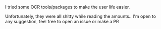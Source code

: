 I tried some OCR tools/packages to make the user life easier.

Unfortunately, they were all shitty while reading the amounts.. I'm open to any suggestion, feel free to open an issue or make a PR
